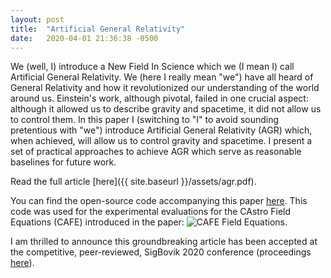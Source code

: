 ```yaml
---
layout: post
title:  "Artificial General Relativity"
date:   2020-04-01 21:36:38 -0500
---
```


We (well, I) introduce a New Field In Science which we (I mean I) call Artificial General Relativity. We
(here I really mean "we") have all heard of General Relativity and how it revolutionized our understanding of
the world around us. Einstein's work, although pivotal, failed in one crucial aspect: although it allowed us to
describe gravity and spacetime, it did not allow us to control them. In this paper I (switching to "I" to avoid
sounding pretentious with "we") introduce Artificial General Relativity (AGR) which, when achieved, will
allow us to control gravity and spacetime. I present a set of practical approaches to achieve AGR which serve
as reasonable baselines for future work.

Read the full article [here]({{ site.baseurl }}/assets/agr.pdf).

You can find the open-source code accompanying this paper [here](https://github.com/psc-g/psc-g.github.io/blob/master/assets/CAFE.ipynb).
This code was used for the experimental evaluations for the CAstro Field Equations (CAFE) introduced in the paper:
![CAFE Field Equations](https://github.com/psc-g/psc-g.github.io/blob/master/assets/cafe_plots.png).

I am thrilled to announce this groundbreaking article has been accepted at the competitive, peer-reviewed,
SigBovik 2020 conference (proceedings [here](http://sigbovik.org/2020/proceedings.pdf)).
